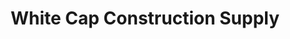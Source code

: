 ---
title: "White Cap Construction Supply"
url: /gilbert/white-cap-construction-supply/
shop: hardware
---